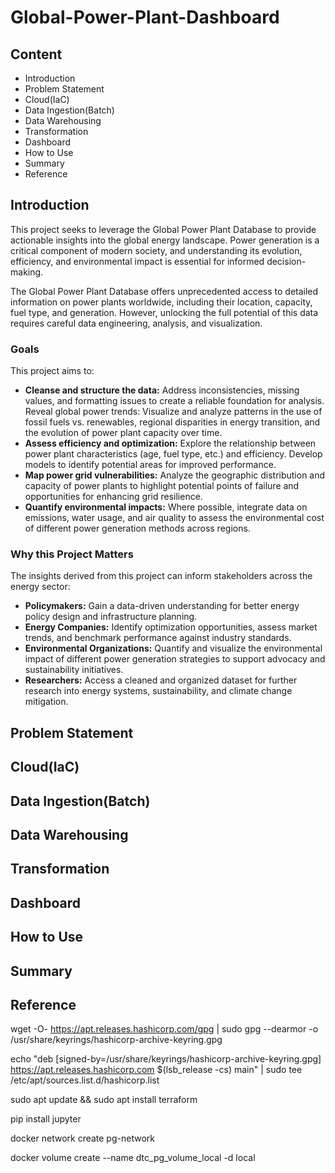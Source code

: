 # Global-Power-Plant-Dashboard

## Content
 - Introduction
 - Problem Statement
 - Cloud(IaC)
 - Data Ingestion(Batch)
 - Data Warehousing
 - Transformation
 - Dashboard
 - How to Use
 - Summary
 - Reference

## Introduction
This project seeks to leverage the Global Power Plant Database to provide actionable insights into the global energy landscape. Power generation is a critical component of modern society, and understanding its evolution, efficiency, and environmental impact is essential for informed decision-making.

The Global Power Plant Database offers unprecedented access to detailed information on power plants worldwide, including their location, capacity, fuel type, and generation. However, unlocking the full potential of this data requires careful data engineering, analysis, and visualization.


### Goals
This project aims to:
 - **Cleanse and structure the data:** Address inconsistencies, missing values, and formatting issues to create a reliable foundation for analysis. Reveal global power trends: Visualize and analyze patterns in the use of fossil fuels vs. renewables, regional disparities in energy transition, and the evolution of power plant capacity over time.
 - **Assess efficiency and optimization:** Explore the relationship between power plant characteristics (age, fuel type, etc.) and efficiency. Develop models to identify potential areas for improved performance.
 - **Map power grid vulnerabilities:** Analyze the geographic distribution and capacity of power plants to highlight potential points of failure and opportunities for enhancing grid resilience.
 - **Quantify environmental impacts:** Where possible, integrate data on emissions, water usage, and air quality to assess the environmental cost of different power generation methods across regions.

### Why this Project Matters
The insights derived from this project can inform stakeholders across the energy sector:
 - **Policymakers:** Gain a data-driven understanding for better energy policy design and infrastructure planning.
 - **Energy Companies:** Identify optimization opportunities, assess market trends, and benchmark performance against industry standards.
 - **Environmental Organizations:** Quantify and visualize the environmental impact of different power generation strategies to support advocacy and sustainability initiatives.
 - **Researchers:** Access a cleaned and organized dataset for further research into energy systems, sustainability, and climate change mitigation.

## Problem Statement

## Cloud(IaC)

## Data Ingestion(Batch)

## Data Warehousing

## Transformation

## Dashboard

## How to Use

## Summary

## Reference



<!-- Terraform -->

wget -O- https://apt.releases.hashicorp.com/gpg | sudo gpg --dearmor -o /usr/share/keyrings/hashicorp-archive-keyring.gpg

echo "deb [signed-by=/usr/share/keyrings/hashicorp-archive-keyring.gpg] https://apt.releases.hashicorp.com $(lsb_release -cs) main" | sudo tee /etc/apt/sources.list.d/hashicorp.list

sudo apt update && sudo apt install terraform

<!-- jupyter -->
pip install jupyter

<!-- create docker network -->
docker network create pg-network
<!-- create docker volume -->
docker volume create --name dtc_pg_volume_local -d local 

